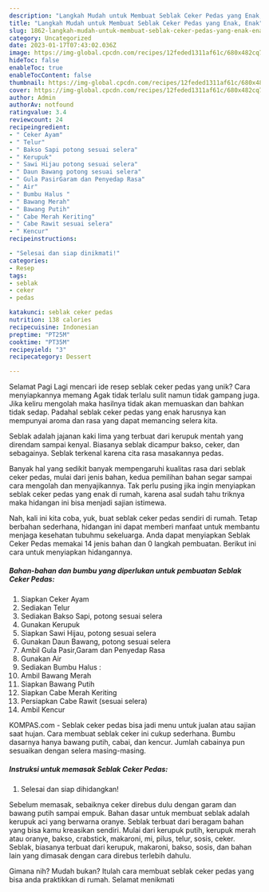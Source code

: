 ```yaml
---
description: "Langkah Mudah untuk Membuat Seblak Ceker Pedas yang Enak, Enak"
title: "Langkah Mudah untuk Membuat Seblak Ceker Pedas yang Enak, Enak"
slug: 1862-langkah-mudah-untuk-membuat-seblak-ceker-pedas-yang-enak-enak
category: Uncategorized
date: 2023-01-17T07:43:02.036Z
image: https://img-global.cpcdn.com/recipes/12feded1311af61c/680x482cq70/seblak-ceker-pedas-foto-resep-utama.jpg
hideToc: false
enableToc: true
enableTocContent: false
thumbnail: https://img-global.cpcdn.com/recipes/12feded1311af61c/680x482cq70/seblak-ceker-pedas-foto-resep-utama.jpg
cover: https://img-global.cpcdn.com/recipes/12feded1311af61c/680x482cq70/seblak-ceker-pedas-foto-resep-utama.jpg
author: Admin
authorAv: notfound
ratingvalue: 3.4
reviewcount: 24
recipeingredient:
- " Ceker Ayam"
- " Telur"
- " Bakso Sapi potong sesuai selera"
- " Kerupuk"
- " Sawi Hijau potong sesuai selera"
- " Daun Bawang potong sesuai selera"
- " Gula PasirGaram dan Penyedap Rasa"
- " Air"
- " Bumbu Halus "
- " Bawang Merah"
- " Bawang Putih"
- " Cabe Merah Keriting"
- " Cabe Rawit sesuai selera"
- " Kencur"
recipeinstructions:

- "Selesai dan siap dinikmati!"
categories:
- Resep
tags:
- seblak
- ceker
- pedas

katakunci: seblak ceker pedas 
nutrition: 138 calories
recipecuisine: Indonesian
preptime: "PT25M"
cooktime: "PT35M"
recipeyield: "3"
recipecategory: Dessert

---
```



Selamat Pagi Lagi mencari ide resep seblak ceker pedas yang unik? Cara menyiapkannya memang Agak tidak terlalu sulit namun tidak gampang juga. Jika keliru mengolah maka hasilnya tidak akan memuaskan dan bahkan tidak sedap. Padahal seblak ceker pedas yang enak harusnya kan mempunyai aroma dan rasa yang dapat memancing selera kita.


Seblak adalah jajanan kaki lima yang terbuat dari kerupuk mentah yang direndam sampai kenyal. Biasanya seblak dicampur bakso, ceker, dan sebagainya. Seblak terkenal karena cita rasa masakannya pedas.

Banyak hal yang sedikit banyak mempengaruhi kualitas rasa dari seblak ceker pedas, mulai dari jenis bahan, kedua pemilihan bahan segar sampai cara mengolah dan menyajikannya. Tak perlu pusing jika ingin menyiapkan seblak ceker pedas yang enak di rumah, karena asal sudah tahu triknya maka hidangan ini bisa menjadi sajian istimewa.


Nah, kali ini kita coba, yuk, buat seblak ceker pedas sendiri di rumah. Tetap berbahan sederhana, hidangan ini dapat memberi manfaat untuk membantu menjaga kesehatan tubuhmu sekeluarga. Anda dapat menyiapkan Seblak Ceker Pedas memakai 14 jenis bahan dan 0 langkah pembuatan. Berikut ini cara untuk menyiapkan hidangannya.

<!--inarticleads1-->

##### Bahan-bahan dan bumbu yang diperlukan untuk pembuatan Seblak Ceker Pedas:

1. Siapkan  Ceker Ayam
1. Sediakan  Telur
1. Sediakan  Bakso Sapi, potong sesuai selera
1. Gunakan  Kerupuk
1. Siapkan  Sawi Hijau, potong sesuai selera
1. Gunakan  Daun Bawang, potong sesuai selera
1. Ambil  Gula Pasir,Garam dan Penyedap Rasa
1. Gunakan  Air
1. Sediakan  Bumbu Halus :
1. Ambil  Bawang Merah
1. Siapkan  Bawang Putih
1. Siapkan  Cabe Merah Keriting
1. Persiapkan  Cabe Rawit (sesuai selera)
1. Ambil  Kencur


KOMPAS.com - Seblak ceker pedas bisa jadi menu untuk jualan atau sajian saat hujan. Cara membuat seblak ceker ini cukup sederhana. Bumbu dasarnya hanya bawang putih, cabai, dan kencur. Jumlah cabainya pun sesuaikan dengan selera masing-masing. 

<!--inarticleads2-->

##### Instruksi untuk memasak Seblak Ceker Pedas:


1. Selesai dan siap dihidangkan!

Sebelum memasak, sebaiknya ceker direbus dulu dengan garam dan bawang putih sampai empuk. Bahan dasar untuk membuat seblak adalah kerupuk aci yang berwarna oranye. Seblak terbuat dari beragam bahan yang bisa kamu kreasikan sendiri. Mulai dari kerupuk putih, kerupuk merah atau oranye, bakso, crabstick, makaroni, mi, pilus, telur, sosis, ceker. Seblak, biasanya terbuat dari kerupuk, makaroni, bakso, sosis, dan bahan lain yang dimasak dengan cara direbus terlebih dahulu. 

Gimana nih? Mudah bukan? Itulah cara membuat seblak ceker pedas yang bisa anda praktikkan di rumah. Selamat menikmati

